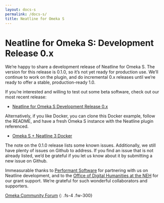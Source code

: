 ```yaml
---
layout: docs-s
permalink: /docs-s/
title: Neatline for Omeka S
---
```


# Neatline for Omeka S: Development Release 0.x

We’re happy to share a development release of Neatline for Omeka S. The version for this release is 0.1.0, so it’s not yet ready for production use. We’ll continue to work on the plugin, and do incremental 0.x releases until we’re ready to offer a stable, production-ready 1.0.

If you’re interested and willing to test out some beta software, check out our most recent release:

- [Neatline for Omeka S Development Release 0.x](https://github.com/scholarslab/neatline-omeka-s/releases)

Alternatively, if you like Docker, you can clone this Docker example, follow the README, and have a fresh Omeka S instance with the Neatline plugin referenced.

- [Omeka S + Neatline 3 Docker](https://github.com/scholarslab/neatline-omeka-s-docker)

The note on the 0.1.0 release lists some known issues. Additionally, we still have plenty of issues on Github to address. If you find an issue that is not already listed, we’d be grateful if you let us know about it by submitting a new issue on Github.

Immeasurable thanks to [Performant Software](https://www.performantsoftware.com/) for partnering with us on Neatline development, and to the [Office of Digital Humanities at the NEH](https://www.neh.gov/divisions/odh) for our grant support. We’re grateful for such wonderful collaborators and supporters.

[Omeka Community Forum](https://forum.omeka.org/t/neatline-0-1-0-for-omeka-s/8240)
{: .fs-4 .fw-300}